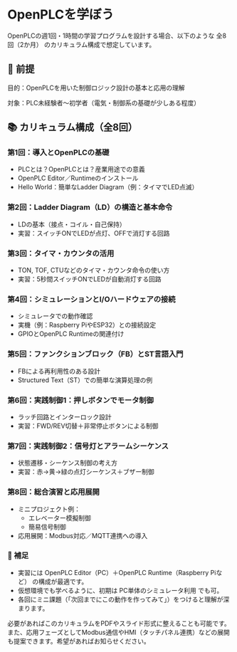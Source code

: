 # OpenPLCを学ぼう

OpenPLCの週1回・1時間の学習プログラムを設計する場合、以下のような 全8回（2か月） のカリキュラム構成で想定しています。

## 🔧 前提

目的：OpenPLCを用いた制御ロジック設計の基本と応用の理解

対象：PLC未経験者〜初学者（電気・制御系の基礎が少しある程度）

## 📚 カリキュラム構成（全8回）

### 第1回：導入とOpenPLCの基礎

- PLCとは？OpenPLCとは？産業用途での意義
- OpenPLC Editor／Runtimeのインストール
- Hello World：簡単なLadder Diagram（例：タイマでLED点滅）

### 第2回：Ladder Diagram（LD）の構造と基本命令

- LDの基本（接点・コイル・自己保持）
- 実習：スイッチONでLEDが点灯、OFFで消灯する回路

### 第3回：タイマ・カウンタの活用

- TON, TOF, CTUなどのタイマ・カウンタ命令の使い方
- 実習：5秒間スイッチONでLEDが自動消灯する回路

### 第4回：シミュレーションとI/Oハードウェアの接続

- シミュレータでの動作確認
- 実機（例：Raspberry PiやESP32）との接続設定
- GPIOとOpenPLC Runtimeの関連付け

### 第5回：ファンクションブロック（FB）とST言語入門

- FBによる再利用性のある設計
- Structured Text（ST）での簡単な演算処理の例

### 第6回：実践制御1：押しボタンでモータ制御

- ラッチ回路とインターロック設計
- 実習：FWD/REV切替＋非常停止ボタンによる制御

### 第7回：実践制御2：信号灯とアラームシーケンス

- 状態遷移・シーケンス制御の考え方
- 実習：赤→黄→緑の点灯シーケンス＋ブザー制御

### 第8回：総合演習と応用展開

- ミニプロジェクト例：
  - エレベーター模擬制御
  - 簡易信号制御
- 応用展開：Modbus対応／MQTT連携への導入

### 🧩 補足

- 実習には OpenPLC Editor（PC）＋OpenPLC Runtime（Raspberry Piなど） の構成が最適です。
- 仮想環境でも学べるように、初期は PC単体のシミュレータ利用 でも可。
- 各回にミニ課題（「次回までにこの動作を作ってみて」）をつけると理解が深まります。

必要があればこのカリキュラムをPDFやスライド形式に整えることも可能です。また、応用フェーズとしてModbus通信やHMI（タッチパネル連携）などの展開も提案できます。希望があればお知らせください。
